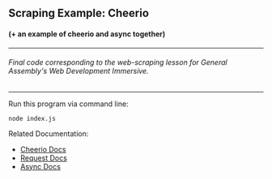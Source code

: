 ## Scraping Example: Cheerio
#### (+ an example of cheerio and async together)
***
###### Final code corresponding to the web-scraping lesson for General Assembly's Web Development Immersive.
***

Run this program via command line:

```node index.js```

Related Documentation:
* [Cheerio Docs](https://github.com/cheeriojs/cheerio)
* [Request Docs](https://www.npmjs.com/package/request)
* [Async Docs](https://github.com/caolan/async)